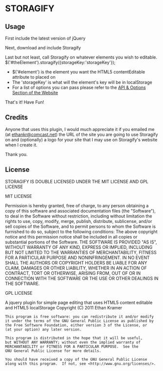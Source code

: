 STORAGIFY
=========

Usage
-----

First include the latest version of jQuery  <script src="http://ajax.googleapis.com/ajax/libs/jquery/1.6.2/jquery.min.js"></script>  

Next, download and include Storagify  <script src="/path/to/jquery.storagify.min.js"></script>  

Last but not least, call Storagify on whatever elements you wish to editable.
$('#theElement').storagify({storageKey:'storageKey'});

+	$('#element') is the element you want the HTML5 contentEditable attribute to placed on
+	The 'storageKey' is what will the element's key will be in localStorage
+	For a list of options you can pass please refer to the [API &amp; Options Section of the Website](http://ek.alphaschildren.org/resources/jquery-plugins/storagify)

That's it! Have Fun!

Credits
-------

Anyone that uses this plugin, I would much appreciate it if you emailed me (at ethankr@comcast.net) the URL of the site you are going to use Storagify on and (optionally) a logo for your site that I may use on Storagify's website when I create it. 

Thank you.

License
-------

STORAGIFY IS DOUBLE LICENSED UNDER THE MIT LICENSE AND GPL LICENSE

MIT LICENSE

Permission is hereby granted, free of charge, to any person obtaining a copy of this software and associated documentation files (the "Software"), to deal in the Software without restriction, including without limitation the rights to use, copy, modify, merge, publish, distribute, sublicense, and/or sell copies of the Software, and to permit persons to whom the Software is furnished to do so, subject to the following conditions:
The above copyright notice and this permission notice shall be included in all copies or substantial portions of the Software.
THE SOFTWARE IS PROVIDED "AS IS", WITHOUT WARRANTY OF ANY KIND, EXPRESS OR IMPLIED, INCLUDING BUT NOT LIMITED TO THE WARRANTIES OF MERCHANTABILITY, FITNESS FOR A PARTICULAR PURPOSE AND NONINFRINGEMENT. IN NO EVENT SHALL THE AUTHORS OR COPYRIGHT HOLDERS BE LIABLE FOR ANY CLAIM, DAMAGES OR OTHER LIABILITY, WHETHER IN AN ACTION OF CONTRACT, TORT OR OTHERWISE, ARISING FROM, OUT OF OR IN CONNECTION WITH THE SOFTWARE OR THE USE OR OTHER DEALINGS IN THE SOFTWARE.

GPL LICENSE

A jquery plugin for simple page editing that uses HTML5 content editable and HTML5 localStorage
	Copyright (C) 2011  Ethan Kramer

	This program is free software: you can redistribute it and/or modify
	it under the terms of the GNU General Public License as published by
	the Free Software Foundation, either version 3 of the License, or
	(at your option) any later version.

	This program is distributed in the hope that it will be useful,
	but WITHOUT ANY WARRANTY; without even the implied warranty of
	MERCHANTABILITY or FITNESS FOR A PARTICULAR PURPOSE.  See the
	GNU General Public License for more details.

	You should have received a copy of the GNU General Public License
	along with this program.  If not, see <http://www.gnu.org/licenses/>.